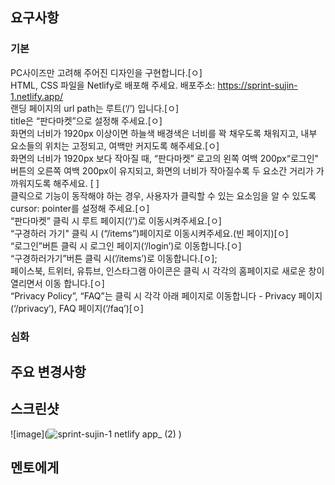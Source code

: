 ## 요구사항

### 기본
 PC사이즈만 고려해 주어진 디자인을 구현합니다.[ㅇ]<br>
 HTML, CSS 파일을 Netlify로 배포해 주세요. 배포주소: https://sprint-sujin-1.netlify.app/<br>
 랜딩 페이지의 url path는 루트(‘/’) 입니다.[ㅇ]<br>
 title은 “판다마켓”으로 설정해 주세요.[ㅇ]<br>
 화면의 너비가 1920px 이상이면 하늘색 배경색은 너비를 꽉 채우도록 채워지고, 내부 요소들의 위치는 고정되고, 여백만 커지도록 해주세요.[ㅇ]<br>
 화면의 너비가 1920px 보다 작아질 때, “판다마켓” 로고의 왼쪽 여백 200px“로그인" 버튼의 오른쪽 여백 200px이 유지되고, 
 화면의 너비가 작아질수록 두 요소간 거리가 가까워지도록 해주세요. [ ]<br>
 클릭으로 기능이 동작해야 하는 경우, 사용자가 클릭할 수 있는 요소임을 알 수 있도록 cursor: pointer를 설정해 주세요.[ㅇ]<br>
 “판다마켓” 클릭 시 루트 페이지(‘/’)로 이동시켜주세요.[ㅇ]<br>
 “구경하러 가기" 클릭 시 (“/items”)페이지로 이동시켜주세요.(빈 페이지)[ㅇ]<br>
 “로그인”버튼 클릭 시 로그인 페이지(‘/login’)로 이동합니다.[ㅇ]<br>
 “구경하러가기”버튼 클릭 시(’/items’)로 이동합니다.[ㅇ];<br>
 페이스북, 트위터, 유튜브, 인스타그램 아이콘은 클릭 시 각각의 홈페이지로 새로운 창이 열리면서 이동 합니다.[ㅇ]<br>
 “Privacy Policy”, “FAQ”는 클릭 시 각각 아래 페이지로 이동합니다 - Privacy 페이지(‘/privacy’), FAQ 페이지(‘/faq’)[ㅇ]<br>

### 심화


## 주요 변경사항


## 스크린샷

![image](![sprint-sujin-1 netlify app_ (2)](https://github.com/user-attachments/assets/7135e536-adde-4cdf-804d-3b6c6a8e85a2)
)

## 멘토에게
